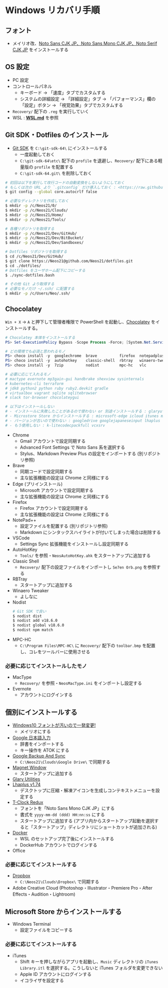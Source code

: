 # Windows リカバリ手順


## フォント

- メイリオ改、[Noto Sans CJK JP、Noto Sans Mono CJK JP、Noto Serif CJK JP](https://github.com/googlefonts/noto-cjk/tree/main/Sans) をインストールする


## OS 設定

- PC 設定
- コントロールパネル
    - キーボード → 「速度」タブでカスタムする
    - システムの詳細設定 → 「詳細設定」タブ → 「パフォーマンス」欄の「設定」ボタン → 「視覚効果」タブでカスタムする
- `Recovery/` 配下の `.reg` を実行していく
- WSL : __[WSL.md](./WSL.md)__ を参照


## Git SDK・Dotfiles のインストール

- [Git SDK](https://github.com/git-for-windows/build-extra/releases) を `C:\git-sdk-64\` にインストールする
    - 一度起動しておく
    - `C:\git-sdk-64\etc\` 配下の `profile` を退避し、`Recovery/` 配下にある軽量版の `profile` を配置する
    - `C:\git-sdk-64.git\` を削除しておく

```bash
# 初回は以下を実行して改行コードの自動変換をしないようにしておく
# もしくは次の URL より `.gitconfig` だけ導入しておく : <https://raw.githubusercontent.com/Neos21/dotfiles/master/.gitconfig>
$ git config --global core.autocrlf false

# 必要なディレクトリを作成しておく
$ mkdir -p /c/Neos21/0/
$ mkdir -p /c/Neos21/Clouds/
$ mkdir -p /c/Neos21/Home/
$ mkdir -p /c/Neos21/Tools/

# 各種リポジトリを取得する
$ mkdir -p /c/Neos21/Dev/GitHub/
$ mkdir -p /c/Neos21/Dev/BitBucket/
$ mkdir -p /c/Neos21/Dev/Sandboxes/

# Dotfiles リポジトリを取得する
$ cd /c/Neos21/Dev/GitHub/
$ git clone https://Neos21@github.com/Neos21/dotfiles.git
$ cd ./dotfiles/
# Dotfiles をユーザホーム配下にコピーする
$ ./sync-dotfiles.bash

# その他 Git より取得する
# 必要なモノだけ ~/.ssh/ に配置する
$ mkdir -p /c/Users/Neo/.ssh/
```


## Chocolatey

`Win + X` → `A` と押下して管理者権限で PowerShell を起動し、[Chocolatey](https://chocolatey.org/install) をインストールする。

```ps1
# Chocolatey 本体をインストールする
PS> Set-ExecutionPolicy Bypass -Scope Process -Force; [System.Net.ServicePointManager]::SecurityProtocol = [System.Net.ServicePointManager]::SecurityProtocol -bor 3072; iex ((New-Object System.Net.WebClient).DownloadString('https://chocolatey.org/install.ps1'))

# どの環境でも必須と思われるモノ
PS> choco install -y  googlechrome  brave          firefox  notepadplusplus  vscode
PS> choco install -y  autohotkey    classic-shell  rbtray   winaero-tweaker
PS> choco install -y  7zip          nodist         mpc-hc   vlc              foxitreader

# 必要に応じて入れるモノ
# mactype evernote mp3gain-gui handbrake shexview sysinternals
# kubernetes-cli terraform
# jdk8 python2 python ruby ruby2.devkit gradle
# virtualbox vagrant sqlite sqlitebrowser
# slack tor-browser chocolateygui

# 以下はインストールしない
# - インストールに失敗したことがあるので使わない or 別途インストールする : glaryutilities-free google-backup-and-sync dropbox
# - Microstore Store からインストールする : microsoft-edge icloud itunes microsoft-windows-terminal
# - バージョンが古いので使わない : googledrive googlejapaneseinput lhaplus
# - もう使用しない : k-litecodecpackfull vcxsrv
```

- Chrome
    - Gmail アカウントで設定同期する
    - Advanced Font Settings で Noto Sans 系を選択する
    - Stylus、Markdown Preview Plus の設定をインポートする (別リポジトリ参照)
- Brave
    - 同期コードで設定同期する
    - 主な拡張機能の設定は Chrome と同様にする
- Edge (プリインストール)
    - Microsoft アカウントで設定同期する
    - 主な拡張機能の設定は Chrome と同様にする
- Firefox
    - Firefox アカウントで設定同期する
    - 主な拡張機能の設定は Chrome と同様にする
- NotePad++
    - 設定ファイルを配置する (別リポジトリ参照)
    - Markdown にシンタックスハイライトが付いてしまった場合は削除する
- VSCode
    - Settings Sync 拡張機能をインストールし設定同期する
- AutoHotKey
    - `Tools/` を参照・`NeosAutoHotKey.ahk` をスタートアップに追加する
- Classic Shell
    - `Recovery/` 配下の設定ファイルをインポートし `Se7en Orb.png` を参照する
- RBTray
    - スタートアップに追加する
- Winaero Tweaker
    - よしなに
- Nodist
    ```bash
    # Git SDK で良い
    $ nodist dist
    $ nodist add v18.6.0
    $ nodist global v18.6.0
    $ nodist npm match
    ```
- MPC-HC
    - `C:\Program Files\MPC-HC\` に `Recovery/` 配下の `toolbar.bmp` を配置し、コレをツールバーに使用させる

### 必要に応じてインストールしたモノ

- MacType
    - `Recovery/` を参照・`NeosMacType.ini` をインポートし設定する
- Evernote
    - アカウントにログインする


## 個別にインストールする

- [Windows10 フォントが汚いので一発変更!](https://forest.watch.impress.co.jp/library/software/win10fontchg/)
    - メイリオにする
- [Google 日本語入力](https://www.google.co.jp/ime/)
    - 辞書をインポートする
    - キー操作を ATOK にする
- [Google Backup And Sync](https://www.google.com/intl/ja_ALL/drive/download/)
    - `C:\Neos21\Clouds\Google Drive\` で同期する
- [Magnet Window](https://www.vector.co.jp/soft/dl/winnt/util/se175660.html)
    - スタートアップに追加する
- [Glary Utilities](https://www.glarysoft.com/glary-utilities/)
- [Lhaplus v1.74](https://forest.watch.impress.co.jp/library/software/lhaplus/)
    - デスクトップに圧縮・解凍アイコンを生成しコンテキストメニューを設定する
- [T-Clock Redux](https://github.com/White-Tiger/T-Clock/releases)
    - フォントを「Noto Sans Mono CJK JP」にする
    - 書式を `yyyy-mm-dd (ddd) HH:nn:ss` にする
    - スタートアップに追加する (アプリ内からスタートアップ起動を選択すると「スタートアップ」ディレクトリにショートカットが追加される)
- [Docker](https://docs.docker.com/docker-for-windows/install/)
    - WSL のセットアップ完了後にインストールする
    - DockerHub アカウントでログインする
- Office

### 必要に応じてインストールする

- [Dropbox](https://www.dropbox.com/ja/install)
    - `C:\Neos21\Clouds\Dropbox\` で同期する
- Adobe Creative Cloud (Photoshop・Illustrator・Premiere Pro・After Effects・Audition・Lightroom)


## Microsoft Store からインストールする

- Windows Terminal
    - 設定ファイルをコピーする

### 必要に応じてインストールする

- iTunes
    - Shift キーを押しながらアプリを起動し、`Music` ディレクトリの `iTunes Library.itl` を選択する。こうしないと iTunes フォルダを変更できない
    - Apple ID アカウントにログインする
    - イコライザを設定する
